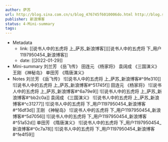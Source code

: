 ```yaml
---
author: 萨苏
url: http://blog.sina.com.cn/s/blog_476745f6010006do.html http://blog.sina.com.cn/s/blog_476745f6010006dp.html
publisher: 新浪博客
status: 4-Mini-summary
tags: 
---
```

- Metadata
	- link: [[说书人中的五虎将 上_萨苏_新浪博客]][[说书人中的五虎将 下_用户1197950454_新浪博客]]
	- date: [[2022-01-29]]
- Mini-summary
刘兰芳 《岳飞传》
田连元 《杨家将》
袁阔成 《三国演义》
王刚 《神秘岛》
单田芳 《隋唐演义》
- Notes
刘兰芳 《岳飞传》
![[说书人中的五虎将 上_萨苏_新浪博客#^9fe310]]
![[说书人中的五虎将 上_萨苏_新浪博客#^51745f]]
田连元 《杨家将》
![[说书人中的五虎将 上_萨苏_新浪博客#^6a79e9]]
![[说书人中的五虎将 上_萨苏_新浪博客#^bb2c0a]]
袁阔成 《三国演义》
![[说书人中的五虎将 上_萨苏_新浪博客#^c31277]]
![[说书人中的五虎将 下_用户1197950454_新浪博客#^16df3d]]
王刚 《神秘岛》
![[说书人中的五虎将 下_用户1197950454_新浪博客#^5d7056]]
![[说书人中的五虎将 下_用户1197950454_新浪博客#^51a52d]]
单田芳 《隋唐演义》
![[说书人中的五虎将 下_用户1197950454_新浪博客#^0c7a78]]
![[说书人中的五虎将 下_用户1197950454_新浪博客#^fe4f59]]
